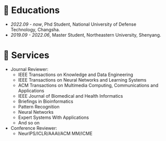 
# 📖 Educations
- *2022.09 - now*, Phd Student, National University of Defense Technology, Changsha.
- *2019.09 - 2022.06*, Master Student, Northeastern University, Shenyang.


# 💬 Services
- Journal Reviewer:
    - IEEE Transactions on Knowledge and Data Engineering
    - IEEE Transactions on Neural Networks and Learning Systems
    - ACM Transactions on Multimedia Computing, Communications and Applications
    - IEEE Journal of Biomedical and Health Informatics
    - Briefings in Bioinformatics
    - Pattern Recognition
    - Neural Networks
    - Expert Systems With Applications
    - And so on
- Conference Reviewer:
    - NeurIPS/ICLR/AAAI/ACM MM/ICME







